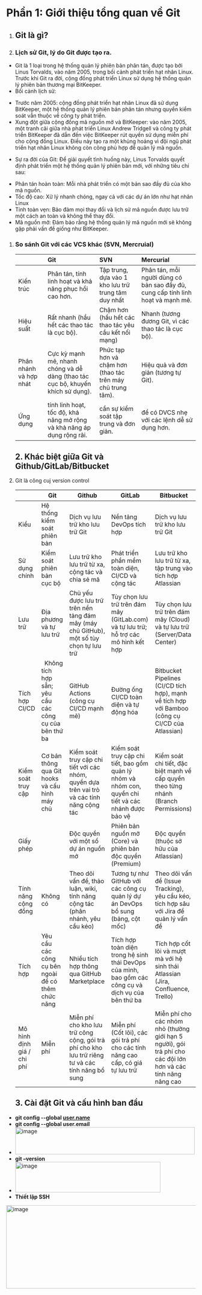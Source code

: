 ﻿# <a name="_80ugtdqsm3f1"></a>**Phần 1: Giới thiệu tổng quan về Git**
1. ## <a name="_22k257p7nfdu"></a>**Git là gì?**
1. ### <a name="_bl30helbvrdj"></a>**Lịch sử Git, lý do Git được tạo ra.**
- Git là 1 loại trong hệ thống quản lý phiên bản phân tán, được tạo bởi Linus Torvalds, vào năm 2005, trong bối cảnh phát triển hạt nhân Linux. Trước khi Git ra đời, cộng đồng phát triển Linux sử dụng hệ thống quản lý phiên bản thương mại BitKeeper.
- Bối cảnh lịch sử:
+ Trước năm 2005: cộng đồng phát triển hạt nhân Linux đã sử dụng BitKeeper, một hệ thống quản lý phiên bản phân tán nhưng quyền kiểm soát vẫn thuộc về công ty phát triển.
+ Xung đột giữa cộng đồng mã nguồn mở và BitKeeper: vào năm 2005, một tranh cãi giữa nhà phát triển Linux Andrew Tridgell và công ty phát triển BitKeeper đã dẫn đến việc BitKeeper rút quyền sử dụng miễn phí cho cộng đồng Linux. Điều này tạo ra một khủng hoảng vì đội ngũ phát triển hạt nhân Linux không còn công phù hợp để quản lý mã nguồn.
- Sự ra đời của Git: Để giải quyết tình huống này, Linus Torvalds quyết định phát triển một hệ thống quản lý phiên bản mới, với những tiêu chí sau:
+ Phân tán hoàn toàn: Mỗi nhà phát triển có một bản sao đầy đủ của kho mã nguồn.
+ Tốc độ cao: Xử lý nhanh chóng, ngay cả với các dự án lớn như hạt nhân Linux
+ Tính toàn vẹn: Bảo đảm mọi thay đổi và lịch sử mã nguồn được lưu trữ một cách an toàn và không thể thay đổi.
+ Mã nguồn mở: Đảm bảo rằng hệ thống quản lý mã nguồn mới sẽ không gặp phải vấn đề giống như BitKeeper.

1. ### <a name="_qbevubcso4fc"></a>**So sánh Git với các VCS khác (SVN, Mercruial)**

   ||Git|SVN|Mercurial|
   | :- | :- | :- | :- |
   |Kiến trúc|Phân tán, tính linh hoạt và khả năng phục hồi cao hơn.|Tập trung, dựa vào 1 kho lưu trữ trung tâm duy nhất|Phân tán, mỗi người dùng có bản sao đầy đủ, cung cấp tính linh hoạt và mạnh mẽ.|
   |Hiệu suất|Rất nhanh (hầu hết các thao tác là cục bộ).|Chậm hơn (hầu hết các thao tác yêu cầu kết nối mạng)|Nhanh (tương đương Git, vì các thao tác là cục bộ).|
   |Phân nhánh và hợp nhát|Cực kỳ mạnh mẽ, nhanh chóng và dễ dàng (thao tác cục bộ, khuyến khích sử dụng).|Phức tạp hơn và chậm hơn (thao tác trên máy chủ trung tâm).|Hiệu quả và đơn giản (tương tự Git).|
   |Ứng dụng|tính linh hoạt, tốc độ, khả năng mở rộng và khả năng áp dụng rộng rãi.|cần sự kiểm soát tập trung và đơn giản.|để có DVCS nhẹ với các lệnh dễ sử dụng hơn.|

   ## <a name="_h2xq07k0b9m0"></a>**2. Khác biệt giữa Git và Github/GitLab/Bitbucket**
1. Git là công cuj version control

   ||Git|Github|GitLab|Bitbucket|
   | - | - | - | - | - |
   |Kiểu|Hệ thống kiểm soát phiên bản|Dịch vụ lưu trữ kho lưu trữ Git|Nền tảng DevOps tích hợp|Dịch vụ lưu trữ kho lưu trữ Git|
   |Sử dụng chính|Kiểm soát phiên bản cục bộ|Lưu trữ kho lưu trữ từ xa, cộng tác và chia sẻ mã|Phát triển phần mềm toàn diện, CI/CD và cộng tác|Lưu trữ kho lưu trữ từ xa, tập trung vào tích hợp Atlassian|
   |Lưu trữ|Địa phương và tự lưu trữ|Chủ yếu được lưu trữ trên nền tảng đám mây (máy chủ GitHub), một số tùy chọn tự lưu trữ|Tùy chọn lưu trữ trên đám mây (GitLab.com) và tự lưu trữ; hỗ trợ các mô hình kết hợp|Tùy chọn lưu trữ trên đám mây (Cloud) và tự lưu trữ (Server/Data Center)|
   |Tích hợp CI/CD|` `Không tích hợp sẵn; yêu cầu các công cụ của bên thứ ba|GitHub Actions (công cụ CI/CD mạnh mẽ)|Đường ống CI/CD toàn diện và tự động hóa|Bitbucket Pipelines (CI/CD tích hợp), mạnh về tích hợp với Bamboo (công cụ CI/CD của Atlassian)|
   |Kiểm soát truy cập|Cơ bản thông qua Git hooks và cấu hình máy chủ|Kiểm soát truy cập chi tiết với các nhóm, quyền dựa trên vai trò và các tính năng cộng tác|Kiểm soát truy cập chi tiết, bao gồm quản lý nhóm và nhóm con, quyền chi tiết và các nhánh được bảo vệ|Kiểm soát chi tiết, đặc biệt mạnh về cấp quyền theo từng nhánh (Branch Permissions)|
   |Giấy phép||Độc quyền với một số dự án nguồn mở|Phiên bản nguồn mở (Core) và phiên bản độc quyền (Premium)|Độc quyền (thuộc sở hữu của Atlassian)|
   |Tính năng cộng đồng|Không có|Theo dõi vấn đề, thảo luận, wiki, tính năng cộng tác (phân nhánh, yêu cầu kéo)|Tương tự như GitHub với các công cụ quản lý dự án DevOps bổ sung (bảng, cột mốc)|Theo dõi vấn đề (Issue Tracking), yêu cầu kéo, tích hợp sâu với Jira để quản lý vấn đề|
   |Tích hợp|Yêu cầu các công cụ bên ngoài để có thêm chức năng|Nhiều tích hợp thông qua GitHub Marketplace|Tích hợp toàn diện trong hệ sinh thái DevOps của mình, bao gồm các công cụ và dịch vụ của bên thứ ba|Tích hợp cốt lõi và mượt mà với hệ sinh thái Atlassian (Jira, Confluence, Trello)|
   |Mô hình định giá / chi phí|Miễn phí|Miễn phí cho kho lưu trữ công cộng, gói trả phí cho kho lưu trữ riêng tư và các tính năng bổ sung|Miễn phí (Cốt lõi), các gói trả phí cho các tính năng cao cấp, có giá tự lưu trữ|Miễn phí cho các nhóm nhỏ (thường giới hạn 5 người), gói trả phí cho các đội lớn hơn và các tính năng nâng cao|

   ## <a name="_kbjrtieei437"></a>**3. Cài đặt Git và cấu hình ban đầu**
- **git config --global [**user.name**](http://user.name)**
- **git config --global user.email**
- <img width="477" height="72" alt="image" src="https://github.com/user-attachments/assets/73076940-a2ca-46ff-bdf4-7a168b70cd29" />
- **git –version**
- <img width="386" height="81" alt="image" src="https://github.com/user-attachments/assets/c668e9b9-cbc7-414e-bf5c-0956ce3d1eaf" />
- **Thiết lập SSH**

<img width="615" height="221" alt="image" src="https://github.com/user-attachments/assets/9057caac-dd67-4218-b812-3aa9a4e2d871" />


